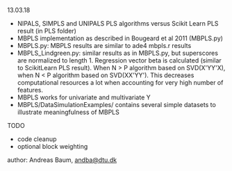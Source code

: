 13.03.18

- NIPALS, SIMPLS and UNIPALS PLS algorithms versus Scikit Learn PLS result (in PLS folder)
- MBPLS implementation as described in Bougeard et al 2011 (MBPLS.py)
- MBPLS.py: MBPLS results are similar to ade4 mbpls.r results
- MBPLS_Lindgreen.py: similar results as in MBPLS.py, but superscores are normalized to length 1. Regression vector beta is calculated (similar to ScikitLearn PLS result). When N > P algorithm based on SVD(X'YY'X), when N < P algorithm based on SVD(XX'YY'). This decreases computational resources a lot when accounting for very high number of features. 
- MBPLS works for univariate and multivariate Y
- MBPLS/DataSimulationExamples/ contains several simple datasets to illustrate meaningfulness of MBPLS

TODO

- code cleanup
- optional block weighting 

author: Andreas Baum, andba@dtu.dk 
